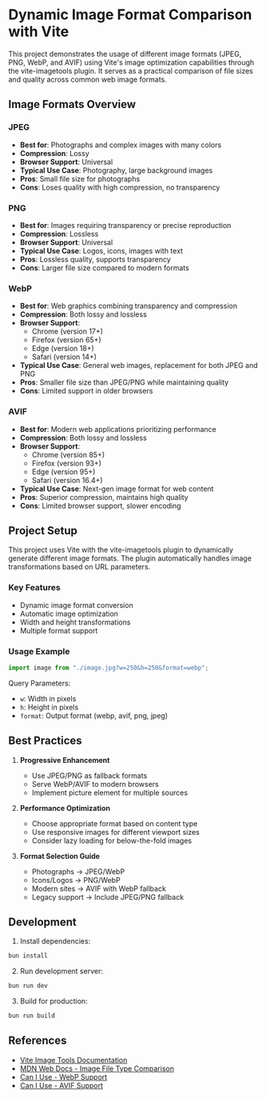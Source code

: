 # Dynamic Image Format Comparison with Vite

This project demonstrates the usage of different image formats (JPEG, PNG, WebP, and AVIF) using Vite's image optimization capabilities through the vite-imagetools plugin. It serves as a practical comparison of file sizes and quality across common web image formats.

## Image Formats Overview

### JPEG

- **Best for**: Photographs and complex images with many colors
- **Compression**: Lossy
- **Browser Support**: Universal
- **Typical Use Case**: Photography, large background images
- **Pros**: Small file size for photographs
- **Cons**: Loses quality with high compression, no transparency

### PNG

- **Best for**: Images requiring transparency or precise reproduction
- **Compression**: Lossless
- **Browser Support**: Universal
- **Typical Use Case**: Logos, icons, images with text
- **Pros**: Lossless quality, supports transparency
- **Cons**: Larger file size compared to modern formats

### WebP

- **Best for**: Web graphics combining transparency and compression
- **Compression**: Both lossy and lossless
- **Browser Support**:
  - Chrome (version 17+)
  - Firefox (version 65+)
  - Edge (version 18+)
  - Safari (version 14+)
- **Typical Use Case**: General web images, replacement for both JPEG and PNG
- **Pros**: Smaller file size than JPEG/PNG while maintaining quality
- **Cons**: Limited support in older browsers

### AVIF

- **Best for**: Modern web applications prioritizing performance
- **Compression**: Both lossy and lossless
- **Browser Support**:
  - Chrome (version 85+)
  - Firefox (version 93+)
  - Edge (version 95+)
  - Safari (version 16.4+)
- **Typical Use Case**: Next-gen image format for web content
- **Pros**: Superior compression, maintains high quality
- **Cons**: Limited browser support, slower encoding

## Project Setup

This project uses Vite with the vite-imagetools plugin to dynamically generate different image formats. The plugin automatically handles image transformations based on URL parameters.

### Key Features

- Dynamic image format conversion
- Automatic image optimization
- Width and height transformations
- Multiple format support

### Usage Example

```typescript
import image from "./image.jpg?w=250&h=250&format=webp";
```

Query Parameters:

- `w`: Width in pixels
- `h`: Height in pixels
- `format`: Output format (webp, avif, png, jpeg)

## Best Practices

1. **Progressive Enhancement**

   - Use JPEG/PNG as fallback formats
   - Serve WebP/AVIF to modern browsers
   - Implement picture element for multiple sources

2. **Performance Optimization**

   - Choose appropriate format based on content type
   - Use responsive images for different viewport sizes
   - Consider lazy loading for below-the-fold images

3. **Format Selection Guide**
   - Photographs → JPEG/WebP
   - Icons/Logos → PNG/WebP
   - Modern sites → AVIF with WebP fallback
   - Legacy support → Include JPEG/PNG fallback

## Development

1. Install dependencies:

```bash
bun install
```

2. Run development server:

```bash
bun run dev
```

3. Build for production:

```bash
bun run build
```

## References

- [Vite Image Tools Documentation](https://github.com/JonasKruckenberg/imagetools)
- [MDN Web Docs - Image File Type Comparison](https://developer.mozilla.org/en-US/docs/Web/Media/Formats/Image_types)
- [Can I Use - WebP Support](https://caniuse.com/webp)
- [Can I Use - AVIF Support](https://caniuse.com/avif)
